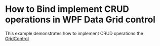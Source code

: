 # How to Bind implement CRUD operations in WPF Data Grid control

This example demonstrates how to implement CRUD operations the <a href="https://documentation.devexpress.com/WPF/DevExpress.Xpf.Grid.GridControl.class">GridControl</a>